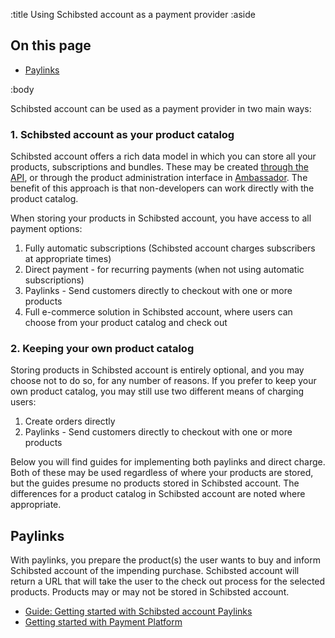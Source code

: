 :title Using Schibsted account as a payment provider
:aside

## On this page

- [Paylinks](#paylinks)

:body

Schibsted account can be used as a payment provider in two main ways:

### 1. Schibsted account as your product catalog

Schibsted account offers a rich data model in which you can store all your products,
subscriptions and bundles. These may be created
[through the API](/endpoints/POST/product/), or through the product
administration interface in [Ambassador](/ambassador/). The benefit of this approach is that
non-developers can work directly with the product catalog.

When storing your products in Schibsted account, you have access to all payment options:

1. Fully automatic subscriptions (Schibsted account charges subscribers at appropriate times)
2. Direct payment - for recurring payments (when not using automatic
   subscriptions)
3. Paylinks - Send customers directly to checkout with one or more products
4. Full e-commerce solution in Schibsted account, where users can choose from your product
   catalog and check out

### 2. Keeping your own product catalog

Storing products in Schibsted account is entirely optional, and you may choose not to do so,
for any number of reasons. If you prefer to keep your own product catalog, you
may still use two different means of charging users:

1. Create orders directly
2. Paylinks - Send customers directly to checkout with one or more products

Below you will find guides for implementing both paylinks and direct charge.
Both of these may be used regardless of where your products are stored, but the
guides presume no products stored in Schibsted account. The differences for a product catalog
in Schibsted account are noted where appropriate.

## Paylinks

With paylinks, you prepare the product(s) the user wants to buy and inform Schibsted account
of the impending purchase. Schibsted account will return a URL that will take the user to the
check out process for the selected products. Products may or may not be stored
in Schibsted account.

- [Guide: Getting started with Schibsted account Paylinks](/getting-started-with-paylinks/)
- [Getting started with Payment Platform](https://confluence.schibsted.io/display/SPDEV/The+Order+object#TheOrderobject-New/Create)
